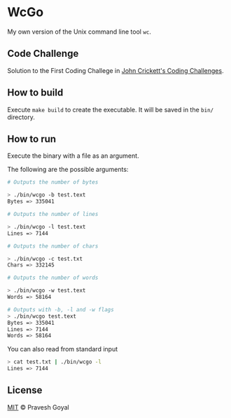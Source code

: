 # WcGo

My own version of the Unix command line tool `wc`.

## Code Challenge

Solution to the First Coding Challege in [John Crickett's Coding Challenges](https://codingchallenges.fyi/challenges/challenge-wc/).

## How to build

Execute `make build` to create the executable. It will be saved in the `bin/` directory.

## How to run

Execute the binary with a file as an argument.

The following are the possible arguments:

```bash
# Outputs the number of bytes

> ./bin/wcgo -b test.text
Bytes => 335041

# Outputs the number of lines

> ./bin/wcgo -l test.text
Lines => 7144

# Outputs the number of chars

> ./bin/wcgo -c test.txt
Chars => 332145

# Outputs the number of words

> ./bin/wcgo -w test.text
Words => 58164

# Outputs with -b, -l and -w flags
> ./bin/wcgo test.text
Bytes => 335041
Lines => 7144
Words => 58164
```

You can also read from standard input

```bash
> cat test.txt | ./bin/wcgo -l
Lines => 7144
```

## License

[MIT](LICENSE) © Pravesh Goyal
